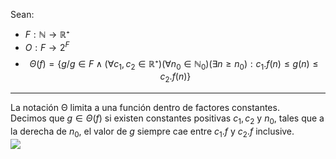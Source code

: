 Sean:
- $F:ℕ→ℝ⁺$ 
- $O: F→2^F$
- $$Θ(f)=\{g/g∈F∧(∀c_1,c_2∈ℝ⁺)(∀n_0∈ℕ_0)(∃n≥n_0):c_1.f(n)≤g(n)≤c_2.f(n)\}$$
***
La notación Θ limita a una función dentro de factores constantes.   
Decimos que $g ∈ Θ(f)$ si existen constantes positivas $c_1,c_2$ y $n_0$, tales que a la derecha de $n_0$, el valor de $g$ siempre cae entre $c_1 . f$ y $c_2 . f$ inclusive.  
![](http://127.0.0.1:41215/paste-d344b4ce1ebefb27fb8167139509d7a44ccefc27.jpg) 